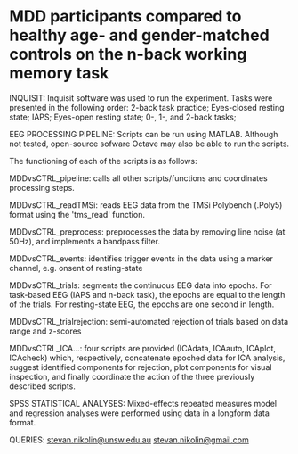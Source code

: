# MDD participants compared to healthy age- and gender-matched controls on the n-back working memory task

INQUISIT:
Inquisit software was used to run the experiment. 
Tasks were presented in the following order:
  2-back task practice;
  Eyes-closed resting state;
  IAPS;
  Eyes-open resting state;
  0-, 1-, and 2-back tasks;
  

EEG PROCESSING PIPELINE:
Scripts can be run using MATLAB. 
Although not tested, open-source sofware Octave may also be able to run the scripts.

The functioning of each of the scripts is as follows:

MDDvsCTRL_pipeline: calls all other scripts/functions and coordinates processing steps.

MDDvsCTRL_readTMSi: reads EEG data from the TMSi Polybench (.Poly5) format using the 'tms_read' function.

MDDvsCTRL_preprocess: preprocesses the data by removing line noise (at 50Hz), and implements a bandpass filter. 

MDDvsCTRL_events: identifies trigger events in the data using a marker channel, e.g. onsent of resting-state

MDDvsCTRL_trials: segments the continuous EEG data into epochs. For task-based EEG (IAPS and n-back task), the epochs are equal to the length of the trials. For resting-state EEG, the epochs are one second in length.

MDDvsCTRL_trialrejection: semi-automated rejection of trials based on data range and z-scores

MDDvsCTRL_ICA...: four scripts are provided (ICAdata, ICAauto, ICAplot, ICAcheck) which, respectively, concatenate epoched data for ICA analysis, suggest identified components for rejection, plot components for visual inspection, and finally coordinate the action of the three previously described scripts. 


SPSS STATISTICAL ANALYSES:
Mixed-effects repeated measures model and regression analyses were performed using data in a longform data format. 


QUERIES:
stevan.nikolin@unsw.edu.au
stevan.nikolin@gmail.com
